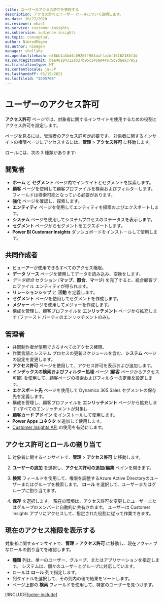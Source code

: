 ```yaml
---
title: ユーザーのアクセス許可を管理する
description: アクセス許可とユーザー ロールについて説明します。
ms.date: 10/27/2020
ms.reviewer: mhart
ms.service: customer-insights
ms.subservice: audience-insights
ms.topic: conceptual
author: NimrodMagen
ms.author: nimagen
manager: shellyha
ms.openlocfilehash: e58bb1a3bd4c0920ff984daffabbf16162185f3d
ms.sourcegitcommit: bae40184312ab27b95c140a044875c2daea37951
ms.translationtype: HT
ms.contentlocale: ja-JP
ms.lasthandoff: 03/15/2021
ms.locfileid: "5595708"
---
```

# <a name="user-permissions"></a>ユーザーのアクセス許可

**アクセス許可** ページでは、対象者に関するインサイトを使用するための役割とアクセス許可を設定します。

ページを見るには、管理者のアクセス許可が必要です。 対象者に関するインサイトの権限ページにアクセスするには、**管理** > **アクセス許可** に移動します。

ロールには、次の 3 種類があります:

## <a name="viewer"></a>閲覧者

- **ホーム** と **セグメント** ページ内でインサイトとセグメントを探索します。
- **顧客** ページを使用して顧客プロファイルを検索およびフィルタ―します。 フィールドは検索可能となっている必要があります。
- **強化** ページを確認し、探索します。
- **エンティティ** ページを使用してエンティティを探索およびエクスポートします。
- **システム** ページを使用してシステムプロセスのステータスを表示します。
- **セグメント** ページからセグメントをエクスポートします。
- **Power BI Customer Insights** ダッシュボードをインストールして使用します。

## <a name="contributor"></a>共同作成者

- ビューアーが使用できるすべてのアクセス権限。
- **データ ソース** ページを使用してデータを読み込み、変換をします。
- *データ統合* セクション (**マップ**、**照合**、**マージ**) を完了すると、統合顧客プロファイル エンティティが得られます。
- **リレーションシップ** と **活動** を定義します。
- **セグメント** ページを使用してセグメントを作成します。
- **メジャー** ページを使用してメジャーを作成します。
- 構成を管理し、顧客プロファイルを **エンリッチメント** ページから拡充します (ファースト パーティのエンリッチメントのみ)。

## <a name="administrator"></a>管理者

- 共同制作者が使用できるすべてのアクセス権限。
- 作業言語とシステム プロセスの更新スケジュールを含む、**システム** ページの設定を変更します。
- **アクセス許可** ページを使用して、アクセス許可を表示および追加します。
- **インデックスの検索およびフィルター処理** ページ (**顧客** ページからアクセス可能) を使用して、顧客ページの検索およびフィルターの定義を設定します。
- **エクスポート先** ページを使用して Dynamics 365 Sales セグメントの保存先を定義します。
- 構成を管理し、顧客プロファイルを **エンリッチメント** ページから拡充します (すべてのエンリッチメントが対象)。
- **顧客カード アドイン** をインストールして使用します。
- **Power Apps コネクタ** を追加して使用します。
- [Customer Insights API](apis.md) の使用を有効にします。

## <a name="assign-roles-and-permissions"></a>アクセス許可とロールの割り当て

1. 対象者に関するインサイトで、**管理** > **アクセス許可** に移動します。

1. **ユーザーの追加** を選択し、**アクセス許可の追加/編集** ペインを開きます。

1. **検索** フィールドを使用して、権限を調整するAzure Active Directoryのユーザーまたはグループを検索します。 **ロール** を選択して、ユーザーまたはグループに割り当てます。

1. **保存** を選択します。 現在の環境は、アクセス許可を変更したユーザーまたはグループのメンバーと自動的に共有されます。 ユーザーは Customer Insights アプリにアクセスして、指定された役割に従って作業できます。

## <a name="view-current-permissions"></a>現在のアクセス権限を表示する

対象者に関するインサイトで、**管理** > **アクセス許可** に移動し、現在アクティブなロールの割り当てを確認します。

- **種類** 列は、単一のユーザー、グループ、またはアプリケーションを指定します。 システムは、個々のユーザーとグループに対応しています。
- ロールは **ロール** 列で指定します。
- 列タイトルを選択して、その列内の値で結果をソートします。
- ページ上部の **検索** フィールドを使用して、特定のユーザーを見つけます。


[!INCLUDE[footer-include](../includes/footer-banner.md)]